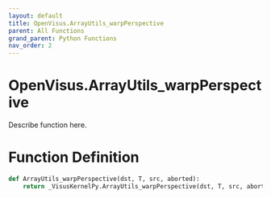 ```yaml
---
layout: default
title: OpenVisus.ArrayUtils_warpPerspective
parent: All Functions
grand_parent: Python Functions
nav_order: 2
---
```


# OpenVisus.ArrayUtils_warpPerspective

Describe function here.

# Function Definition

```python
def ArrayUtils_warpPerspective(dst, T, src, aborted):
    return _VisusKernelPy.ArrayUtils_warpPerspective(dst, T, src, aborted)
```